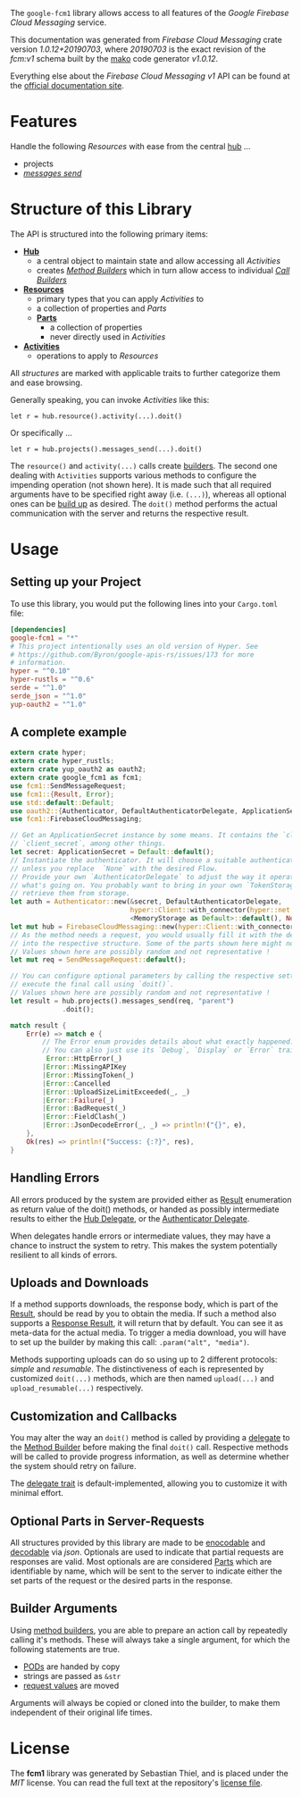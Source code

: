 <!---
DO NOT EDIT !
This file was generated automatically from 'src/mako/api/README.md.mako'
DO NOT EDIT !
-->
The `google-fcm1` library allows access to all features of the *Google Firebase Cloud Messaging* service.

This documentation was generated from *Firebase Cloud Messaging* crate version *1.0.12+20190703*, where *20190703* is the exact revision of the *fcm:v1* schema built by the [mako](http://www.makotemplates.org/) code generator *v1.0.12*.

Everything else about the *Firebase Cloud Messaging* *v1* API can be found at the
[official documentation site](https://firebase.google.com/docs/cloud-messaging).
# Features

Handle the following *Resources* with ease from the central [hub](https://docs.rs/google-fcm1/1.0.12+20190703/google_fcm1/struct.FirebaseCloudMessaging.html) ... 

* projects
 * [*messages send*](https://docs.rs/google-fcm1/1.0.12+20190703/google_fcm1/struct.ProjectMessageSendCall.html)




# Structure of this Library

The API is structured into the following primary items:

* **[Hub](https://docs.rs/google-fcm1/1.0.12+20190703/google_fcm1/struct.FirebaseCloudMessaging.html)**
    * a central object to maintain state and allow accessing all *Activities*
    * creates [*Method Builders*](https://docs.rs/google-fcm1/1.0.12+20190703/google_fcm1/trait.MethodsBuilder.html) which in turn
      allow access to individual [*Call Builders*](https://docs.rs/google-fcm1/1.0.12+20190703/google_fcm1/trait.CallBuilder.html)
* **[Resources](https://docs.rs/google-fcm1/1.0.12+20190703/google_fcm1/trait.Resource.html)**
    * primary types that you can apply *Activities* to
    * a collection of properties and *Parts*
    * **[Parts](https://docs.rs/google-fcm1/1.0.12+20190703/google_fcm1/trait.Part.html)**
        * a collection of properties
        * never directly used in *Activities*
* **[Activities](https://docs.rs/google-fcm1/1.0.12+20190703/google_fcm1/trait.CallBuilder.html)**
    * operations to apply to *Resources*

All *structures* are marked with applicable traits to further categorize them and ease browsing.

Generally speaking, you can invoke *Activities* like this:

```Rust,ignore
let r = hub.resource().activity(...).doit()
```

Or specifically ...

```ignore
let r = hub.projects().messages_send(...).doit()
```

The `resource()` and `activity(...)` calls create [builders][builder-pattern]. The second one dealing with `Activities` 
supports various methods to configure the impending operation (not shown here). It is made such that all required arguments have to be 
specified right away (i.e. `(...)`), whereas all optional ones can be [build up][builder-pattern] as desired.
The `doit()` method performs the actual communication with the server and returns the respective result.

# Usage

## Setting up your Project

To use this library, you would put the following lines into your `Cargo.toml` file:

```toml
[dependencies]
google-fcm1 = "*"
# This project intentionally uses an old version of Hyper. See
# https://github.com/Byron/google-apis-rs/issues/173 for more
# information.
hyper = "^0.10"
hyper-rustls = "^0.6"
serde = "^1.0"
serde_json = "^1.0"
yup-oauth2 = "^1.0"
```

## A complete example

```Rust
extern crate hyper;
extern crate hyper_rustls;
extern crate yup_oauth2 as oauth2;
extern crate google_fcm1 as fcm1;
use fcm1::SendMessageRequest;
use fcm1::{Result, Error};
use std::default::Default;
use oauth2::{Authenticator, DefaultAuthenticatorDelegate, ApplicationSecret, MemoryStorage};
use fcm1::FirebaseCloudMessaging;

// Get an ApplicationSecret instance by some means. It contains the `client_id` and 
// `client_secret`, among other things.
let secret: ApplicationSecret = Default::default();
// Instantiate the authenticator. It will choose a suitable authentication flow for you, 
// unless you replace  `None` with the desired Flow.
// Provide your own `AuthenticatorDelegate` to adjust the way it operates and get feedback about 
// what's going on. You probably want to bring in your own `TokenStorage` to persist tokens and
// retrieve them from storage.
let auth = Authenticator::new(&secret, DefaultAuthenticatorDelegate,
                              hyper::Client::with_connector(hyper::net::HttpsConnector::new(hyper_rustls::TlsClient::new())),
                              <MemoryStorage as Default>::default(), None);
let mut hub = FirebaseCloudMessaging::new(hyper::Client::with_connector(hyper::net::HttpsConnector::new(hyper_rustls::TlsClient::new())), auth);
// As the method needs a request, you would usually fill it with the desired information
// into the respective structure. Some of the parts shown here might not be applicable !
// Values shown here are possibly random and not representative !
let mut req = SendMessageRequest::default();

// You can configure optional parameters by calling the respective setters at will, and
// execute the final call using `doit()`.
// Values shown here are possibly random and not representative !
let result = hub.projects().messages_send(req, "parent")
             .doit();

match result {
    Err(e) => match e {
        // The Error enum provides details about what exactly happened.
        // You can also just use its `Debug`, `Display` or `Error` traits
         Error::HttpError(_)
        |Error::MissingAPIKey
        |Error::MissingToken(_)
        |Error::Cancelled
        |Error::UploadSizeLimitExceeded(_, _)
        |Error::Failure(_)
        |Error::BadRequest(_)
        |Error::FieldClash(_)
        |Error::JsonDecodeError(_, _) => println!("{}", e),
    },
    Ok(res) => println!("Success: {:?}", res),
}

```
## Handling Errors

All errors produced by the system are provided either as [Result](https://docs.rs/google-fcm1/1.0.12+20190703/google_fcm1/enum.Result.html) enumeration as return value of 
the doit() methods, or handed as possibly intermediate results to either the 
[Hub Delegate](https://docs.rs/google-fcm1/1.0.12+20190703/google_fcm1/trait.Delegate.html), or the [Authenticator Delegate](https://docs.rs/yup-oauth2/*/yup_oauth2/trait.AuthenticatorDelegate.html).

When delegates handle errors or intermediate values, they may have a chance to instruct the system to retry. This 
makes the system potentially resilient to all kinds of errors.

## Uploads and Downloads
If a method supports downloads, the response body, which is part of the [Result](https://docs.rs/google-fcm1/1.0.12+20190703/google_fcm1/enum.Result.html), should be
read by you to obtain the media.
If such a method also supports a [Response Result](https://docs.rs/google-fcm1/1.0.12+20190703/google_fcm1/trait.ResponseResult.html), it will return that by default.
You can see it as meta-data for the actual media. To trigger a media download, you will have to set up the builder by making
this call: `.param("alt", "media")`.

Methods supporting uploads can do so using up to 2 different protocols: 
*simple* and *resumable*. The distinctiveness of each is represented by customized 
`doit(...)` methods, which are then named `upload(...)` and `upload_resumable(...)` respectively.

## Customization and Callbacks

You may alter the way an `doit()` method is called by providing a [delegate](https://docs.rs/google-fcm1/1.0.12+20190703/google_fcm1/trait.Delegate.html) to the 
[Method Builder](https://docs.rs/google-fcm1/1.0.12+20190703/google_fcm1/trait.CallBuilder.html) before making the final `doit()` call. 
Respective methods will be called to provide progress information, as well as determine whether the system should 
retry on failure.

The [delegate trait](https://docs.rs/google-fcm1/1.0.12+20190703/google_fcm1/trait.Delegate.html) is default-implemented, allowing you to customize it with minimal effort.

## Optional Parts in Server-Requests

All structures provided by this library are made to be [enocodable](https://docs.rs/google-fcm1/1.0.12+20190703/google_fcm1/trait.RequestValue.html) and 
[decodable](https://docs.rs/google-fcm1/1.0.12+20190703/google_fcm1/trait.ResponseResult.html) via *json*. Optionals are used to indicate that partial requests are responses 
are valid.
Most optionals are are considered [Parts](https://docs.rs/google-fcm1/1.0.12+20190703/google_fcm1/trait.Part.html) which are identifiable by name, which will be sent to 
the server to indicate either the set parts of the request or the desired parts in the response.

## Builder Arguments

Using [method builders](https://docs.rs/google-fcm1/1.0.12+20190703/google_fcm1/trait.CallBuilder.html), you are able to prepare an action call by repeatedly calling it's methods.
These will always take a single argument, for which the following statements are true.

* [PODs][wiki-pod] are handed by copy
* strings are passed as `&str`
* [request values](https://docs.rs/google-fcm1/1.0.12+20190703/google_fcm1/trait.RequestValue.html) are moved

Arguments will always be copied or cloned into the builder, to make them independent of their original life times.

[wiki-pod]: http://en.wikipedia.org/wiki/Plain_old_data_structure
[builder-pattern]: http://en.wikipedia.org/wiki/Builder_pattern
[google-go-api]: https://github.com/google/google-api-go-client

# License
The **fcm1** library was generated by Sebastian Thiel, and is placed 
under the *MIT* license.
You can read the full text at the repository's [license file][repo-license].

[repo-license]: https://github.com/Byron/google-apis-rsblob/master/LICENSE.md
